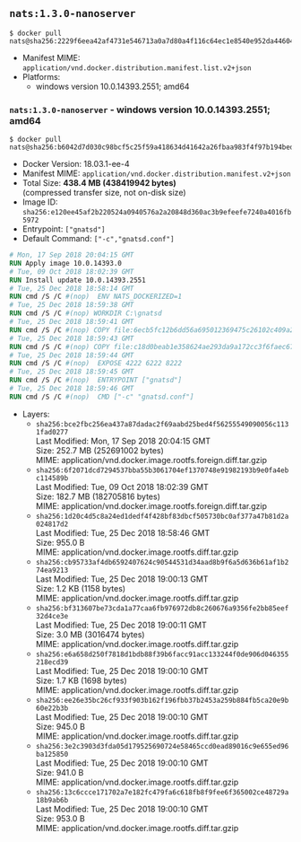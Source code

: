 ## `nats:1.3.0-nanoserver`

```console
$ docker pull nats@sha256:2229f6eea42af4731e546713a0a7d80a4f116c64ec1e8540e952da446042803b
```

-	Manifest MIME: `application/vnd.docker.distribution.manifest.list.v2+json`
-	Platforms:
	-	windows version 10.0.14393.2551; amd64

### `nats:1.3.0-nanoserver` - windows version 10.0.14393.2551; amd64

```console
$ docker pull nats@sha256:b6042d7d030c98bcf5c25f59a418634d41642a26fbaa983f4f97b194bed847eb
```

-	Docker Version: 18.03.1-ee-4
-	Manifest MIME: `application/vnd.docker.distribution.manifest.v2+json`
-	Total Size: **438.4 MB (438419942 bytes)**  
	(compressed transfer size, not on-disk size)
-	Image ID: `sha256:e120ee45af2b220524a0940576a2a20848d360ac3b9efeefe7240a4016fb5972`
-	Entrypoint: `["gnatsd"]`
-	Default Command: `["-c","gnatsd.conf"]`

```dockerfile
# Mon, 17 Sep 2018 20:04:15 GMT
RUN Apply image 10.0.14393.0
# Tue, 09 Oct 2018 18:02:39 GMT
RUN Install update 10.0.14393.2551
# Tue, 25 Dec 2018 18:58:14 GMT
RUN cmd /S /C #(nop)  ENV NATS_DOCKERIZED=1
# Tue, 25 Dec 2018 18:59:38 GMT
RUN cmd /S /C #(nop) WORKDIR C:\gnatsd
# Tue, 25 Dec 2018 18:59:41 GMT
RUN cmd /S /C #(nop) COPY file:6ecb5fc12b6dd56a695012369475c26102c409a2f7b9ae55e7e6d5d5498e74c3 in gnatsd.exe 
# Tue, 25 Dec 2018 18:59:43 GMT
RUN cmd /S /C #(nop) COPY file:c18d0beab1e358624ae293da9a172cc3f6faec67511d07bbd10d05b130d14c90 in gnatsd.conf 
# Tue, 25 Dec 2018 18:59:44 GMT
RUN cmd /S /C #(nop)  EXPOSE 4222 6222 8222
# Tue, 25 Dec 2018 18:59:45 GMT
RUN cmd /S /C #(nop)  ENTRYPOINT ["gnatsd"]
# Tue, 25 Dec 2018 18:59:46 GMT
RUN cmd /S /C #(nop)  CMD ["-c" "gnatsd.conf"]
```

-	Layers:
	-	`sha256:bce2fbc256ea437a87dadac2f69aabd25bed4f56255549090056c1131fad0277`  
		Last Modified: Mon, 17 Sep 2018 20:04:15 GMT  
		Size: 252.7 MB (252691002 bytes)  
		MIME: application/vnd.docker.image.rootfs.foreign.diff.tar.gzip
	-	`sha256:6f2071dcd7294537bba55b3061704ef1370748e91982193b9e0fa4ebc114589b`  
		Last Modified: Tue, 09 Oct 2018 18:02:39 GMT  
		Size: 182.7 MB (182705816 bytes)  
		MIME: application/vnd.docker.image.rootfs.foreign.diff.tar.gzip
	-	`sha256:1d20c4d5c8a24ed1dedf4f428bf83dbcf505730bc0af377a47b81d2a024817d2`  
		Last Modified: Tue, 25 Dec 2018 18:58:46 GMT  
		Size: 955.0 B  
		MIME: application/vnd.docker.image.rootfs.diff.tar.gzip
	-	`sha256:cb95733af4db6592407624c90544531d34aad8b9f6a5d636b61af1b274ea9213`  
		Last Modified: Tue, 25 Dec 2018 19:00:13 GMT  
		Size: 1.2 KB (1158 bytes)  
		MIME: application/vnd.docker.image.rootfs.diff.tar.gzip
	-	`sha256:bf313607be73cda1a77caa6fb976972db8c260676a9356fe2bb85eef32d4ce3e`  
		Last Modified: Tue, 25 Dec 2018 19:00:11 GMT  
		Size: 3.0 MB (3016474 bytes)  
		MIME: application/vnd.docker.image.rootfs.diff.tar.gzip
	-	`sha256:e6a658d250f7818d1bdb88f39b6facc91acc133244f0de906d046355218ecd39`  
		Last Modified: Tue, 25 Dec 2018 19:00:10 GMT  
		Size: 1.7 KB (1698 bytes)  
		MIME: application/vnd.docker.image.rootfs.diff.tar.gzip
	-	`sha256:ee26e35bc26cf933f903b162f196fbb37b2453a259b884fb5ca20e9b60e22b3b`  
		Last Modified: Tue, 25 Dec 2018 19:00:10 GMT  
		Size: 945.0 B  
		MIME: application/vnd.docker.image.rootfs.diff.tar.gzip
	-	`sha256:3e2c3903d3fda05d179525690724e58465ccd0ead89016c9e655ed96ba125850`  
		Last Modified: Tue, 25 Dec 2018 19:00:10 GMT  
		Size: 941.0 B  
		MIME: application/vnd.docker.image.rootfs.diff.tar.gzip
	-	`sha256:13c6ccce171702a7e182fc479fa6c618fb8f9fee6f365002ce48729a18b9ab6b`  
		Last Modified: Tue, 25 Dec 2018 19:00:10 GMT  
		Size: 953.0 B  
		MIME: application/vnd.docker.image.rootfs.diff.tar.gzip
